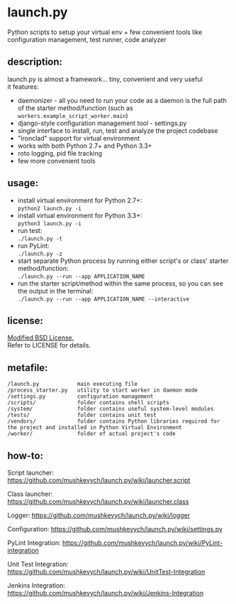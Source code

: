launch.py
=========

Python scripts to setup your virtual env + few convenient tools like configuration management, test runner, code analyzer

## description: ##

launch.py is almost a framework... tiny, convenient and very useful  
it features:

* daemonizer - all you need to run your code as a daemon is the full path of the starter method/function (such as `workers.example_script_worker.main`)
* django-style configuration management tool - settings.py
* single interface to install, run, test and analyze the project codebase
* "ironclad" support for virtual environment
* works with both Python 2.7+ and Python 3.3+
* roto logging, pid file tracking
* few more convenient tools

## usage: ##

* install virtual environment for Python 2.7+:  
`python2 launch.py -i` 
* install virtual environment for Python 3.3+:  
`python3 launch.py -i` 
* run test:   
`./launch.py -t`
* run PyLint:   
`./launch.py -z`
* start separate Python process by running either script's or class' starter method/function:  
`./launch.py --run --app APPLICATION_NAME`
* run the starter script/method within the same process, so you can see the output in the terminal:  
`./launch.py --run --app APPLICATION_NAME --interactive`

## license: ##

[Modified BSD License.](http://en.wikipedia.org/wiki/BSD_licenses#3-clause_license_.28.22Revised_BSD_License.22.2C_.22New_BSD_License.22.2C_or_.22Modified_BSD_License.22.29)  
Refer to LICENSE for details.

## metafile: ##

    /launch.py            main executing file  
    /process_starter.py   utility to start worker in daemon mode  
    /settings.py          configuration management  
    /scripts/             folder contains shell scripts  
    /system/              folder contains useful system-level modules  
    /tests/               folder contains unit test  
    /vendors/             folder contains Python libraries required for the project and installed in Python Virtual Environment  
    /worker/              folder of actual project's code  

## how-to: ##

Script launcher: https://github.com/mushkevych/launch.py/wiki/launcher.script  

Class launcher: https://github.com/mushkevych/launch.py/wiki/launcher.class  

Logger: https://github.com/mushkevych/launch.py/wiki/logger  

Configuration: https://github.com/mushkevych/launch.py/wiki/settings.py

PyLint Integration: https://github.com/mushkevych/launch.py/wiki/PyLint-integration

Unit Test Integration: https://github.com/mushkevych/launch.py/wiki/UnitTest-Integration

Jenkins Integration: https://github.com/mushkevych/launch.py/wiki/Jenkins-Integration


